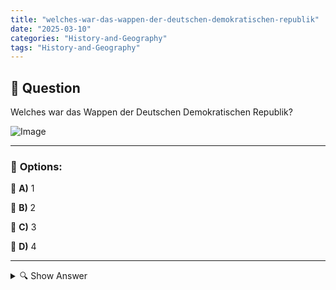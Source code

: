```yaml
---
title: "welches-war-das-wappen-der-deutschen-demokratischen-republik"
date: "2025-03-10"
categories: "History-and-Geography"
tags: "History-and-Geography"
---
```


## 📌 **Question**

Welches war das Wappen der Deutschen Demokratischen Republik?

![Image](https://www.einbuergerungstest-online.de/img/fragen/209.png)

---

### 📝 **Options:**

🔘 **A)** 1

🔘 **B)** 2

🔘 **C)** 3

🔘 **D)** 4

---

<details>
  <summary>🔍 Show Answer</summary>

  <p>
💡  <b>Correct Answer:</b>  d
  </p>
  <p>
    📖<b>Explanation:</b>
    Die Deutsche Demokratische Republik (DDR) hatte ein einzigartiges Wappen, das ihre sozialistische Identität symbolisierte. Im Zentrum des Wappens stand ein rotes Emblem mit Hammer und Zirkel, die für Arbeiter und Intellektuelle stehen. Darüber befand sich eine Ähre, die den Ackerbau repräsentiert. Umgeben war das Symbol von einem Stern, der die kommunistische Ideologie betonte. Dieses Wappen spiegelte die Einheit von Industrie und Landwirtschaft sowie die sozialistischen Prinzipien der DDR wider. Verständnis dieser Symbole hilft, die Frage nach dem spezifischen Wappen der DDR besser einzuordnen.
  </p>
</details>

